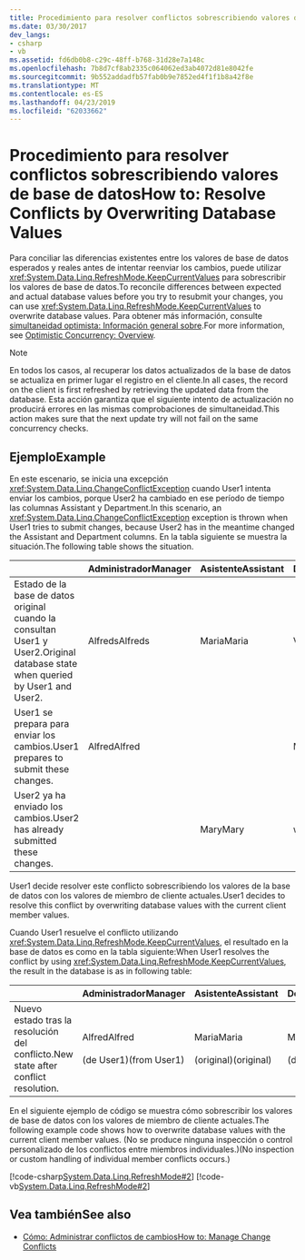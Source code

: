 ```yaml
---
title: Procedimiento para resolver conflictos sobrescribiendo valores de base de datos
ms.date: 03/30/2017
dev_langs:
- csharp
- vb
ms.assetid: fd6db0b8-c29c-48ff-b768-31d28e7a148c
ms.openlocfilehash: 7b8d7cf8ab2335c064062ed3ab4072d81e8042fe
ms.sourcegitcommit: 9b552addadfb57fab0b9e7852ed4f1f1b8a42f8e
ms.translationtype: MT
ms.contentlocale: es-ES
ms.lasthandoff: 04/23/2019
ms.locfileid: "62033662"
---
```

# <a name="how-to-resolve-conflicts-by-overwriting-database-values"></a><span data-ttu-id="3b279-102">Procedimiento para resolver conflictos sobrescribiendo valores de base de datos</span><span class="sxs-lookup"><span data-stu-id="3b279-102">How to: Resolve Conflicts by Overwriting Database Values</span></span>
<span data-ttu-id="3b279-103">Para conciliar las diferencias existentes entre los valores de base de datos esperados y reales antes de intentar reenviar los cambios, puede utilizar <xref:System.Data.Linq.RefreshMode.KeepCurrentValues> para sobrescribir los valores de base de datos.</span><span class="sxs-lookup"><span data-stu-id="3b279-103">To reconcile differences between expected and actual database values before you try to resubmit your changes, you can use <xref:System.Data.Linq.RefreshMode.KeepCurrentValues> to overwrite database values.</span></span> <span data-ttu-id="3b279-104">Para obtener más información, consulte [simultaneidad optimista: Información general sobre](../../../../../../docs/framework/data/adonet/sql/linq/optimistic-concurrency-overview.md).</span><span class="sxs-lookup"><span data-stu-id="3b279-104">For more information, see [Optimistic Concurrency: Overview](../../../../../../docs/framework/data/adonet/sql/linq/optimistic-concurrency-overview.md).</span></span>  
  
> [!NOTE]
>  <span data-ttu-id="3b279-105">En todos los casos, al recuperar los datos actualizados de la base de datos se actualiza en primer lugar el registro en el cliente.</span><span class="sxs-lookup"><span data-stu-id="3b279-105">In all cases, the record on the client is first refreshed by retrieving the updated data from the database.</span></span> <span data-ttu-id="3b279-106">Esta acción garantiza que el siguiente intento de actualización no producirá errores en las mismas comprobaciones de simultaneidad.</span><span class="sxs-lookup"><span data-stu-id="3b279-106">This action makes sure that the next update try will not fail on the same concurrency checks.</span></span>  
  
## <a name="example"></a><span data-ttu-id="3b279-107">Ejemplo</span><span class="sxs-lookup"><span data-stu-id="3b279-107">Example</span></span>  
 <span data-ttu-id="3b279-108">En este escenario, se inicia una excepción <xref:System.Data.Linq.ChangeConflictException> cuando User1 intenta enviar los cambios, porque User2 ha cambiado en ese período de tiempo las columnas Assistant y Department.</span><span class="sxs-lookup"><span data-stu-id="3b279-108">In this scenario, an <xref:System.Data.Linq.ChangeConflictException> exception is thrown when User1 tries to submit changes, because User2 has in the meantime changed the Assistant and Department columns.</span></span> <span data-ttu-id="3b279-109">En la tabla siguiente se muestra la situación.</span><span class="sxs-lookup"><span data-stu-id="3b279-109">The following table shows the situation.</span></span>  
  
||<span data-ttu-id="3b279-110">Administrador</span><span class="sxs-lookup"><span data-stu-id="3b279-110">Manager</span></span>|<span data-ttu-id="3b279-111">Asistente</span><span class="sxs-lookup"><span data-stu-id="3b279-111">Assistant</span></span>|<span data-ttu-id="3b279-112">Department</span><span class="sxs-lookup"><span data-stu-id="3b279-112">Department</span></span>|  
|------|-------------|---------------|----------------|  
|<span data-ttu-id="3b279-113">Estado de la base de datos original cuando la consultan User1 y User2.</span><span class="sxs-lookup"><span data-stu-id="3b279-113">Original database state when queried by User1 and User2.</span></span>|<span data-ttu-id="3b279-114">Alfreds</span><span class="sxs-lookup"><span data-stu-id="3b279-114">Alfreds</span></span>|<span data-ttu-id="3b279-115">Maria</span><span class="sxs-lookup"><span data-stu-id="3b279-115">Maria</span></span>|<span data-ttu-id="3b279-116">Ventas</span><span class="sxs-lookup"><span data-stu-id="3b279-116">Sales</span></span>|  
|<span data-ttu-id="3b279-117">User1 se prepara para enviar los cambios.</span><span class="sxs-lookup"><span data-stu-id="3b279-117">User1 prepares to submit these changes.</span></span>|<span data-ttu-id="3b279-118">Alfred</span><span class="sxs-lookup"><span data-stu-id="3b279-118">Alfred</span></span>||<span data-ttu-id="3b279-119">Marketing</span><span class="sxs-lookup"><span data-stu-id="3b279-119">Marketing</span></span>|  
|<span data-ttu-id="3b279-120">User2 ya ha enviado los cambios.</span><span class="sxs-lookup"><span data-stu-id="3b279-120">User2 has already submitted these changes.</span></span>||<span data-ttu-id="3b279-121">Mary</span><span class="sxs-lookup"><span data-stu-id="3b279-121">Mary</span></span>|<span data-ttu-id="3b279-122">web de Office</span><span class="sxs-lookup"><span data-stu-id="3b279-122">Service</span></span>|  
  
 <span data-ttu-id="3b279-123">User1 decide resolver este conflicto sobrescribiendo los valores de la base de datos con los valores de miembro de cliente actuales.</span><span class="sxs-lookup"><span data-stu-id="3b279-123">User1 decides to resolve this conflict by overwriting database values with the current client member values.</span></span>  
  
 <span data-ttu-id="3b279-124">Cuando User1 resuelve el conflicto utilizando <xref:System.Data.Linq.RefreshMode.KeepCurrentValues>, el resultado en la base de datos es como en la tabla siguiente:</span><span class="sxs-lookup"><span data-stu-id="3b279-124">When User1 resolves the conflict by using <xref:System.Data.Linq.RefreshMode.KeepCurrentValues>, the result in the database is as in following table:</span></span>  
  
||<span data-ttu-id="3b279-125">Administrador</span><span class="sxs-lookup"><span data-stu-id="3b279-125">Manager</span></span>|<span data-ttu-id="3b279-126">Asistente</span><span class="sxs-lookup"><span data-stu-id="3b279-126">Assistant</span></span>|<span data-ttu-id="3b279-127">Department</span><span class="sxs-lookup"><span data-stu-id="3b279-127">Department</span></span>|  
|------|-------------|---------------|----------------|  
|<span data-ttu-id="3b279-128">Nuevo estado tras la resolución del conflicto.</span><span class="sxs-lookup"><span data-stu-id="3b279-128">New state after conflict resolution.</span></span>|<span data-ttu-id="3b279-129">Alfred</span><span class="sxs-lookup"><span data-stu-id="3b279-129">Alfred</span></span><br /><br /> <span data-ttu-id="3b279-130">(de User1)</span><span class="sxs-lookup"><span data-stu-id="3b279-130">(from User1)</span></span>|<span data-ttu-id="3b279-131">Maria</span><span class="sxs-lookup"><span data-stu-id="3b279-131">Maria</span></span><br /><br /> <span data-ttu-id="3b279-132">(original)</span><span class="sxs-lookup"><span data-stu-id="3b279-132">(original)</span></span>|<span data-ttu-id="3b279-133">Marketing</span><span class="sxs-lookup"><span data-stu-id="3b279-133">Marketing</span></span><br /><br /> <span data-ttu-id="3b279-134">(de User1)</span><span class="sxs-lookup"><span data-stu-id="3b279-134">(from User1)</span></span>|  
  
 <span data-ttu-id="3b279-135">En el siguiente ejemplo de código se muestra cómo sobrescribir los valores de base de datos con los valores de miembro de cliente actuales.</span><span class="sxs-lookup"><span data-stu-id="3b279-135">The following example code shows how to overwrite database values with the current client member values.</span></span> <span data-ttu-id="3b279-136">(No se produce ninguna inspección o control personalizado de los conflictos entre miembros individuales.)</span><span class="sxs-lookup"><span data-stu-id="3b279-136">(No inspection or custom handling of individual member conflicts occurs.)</span></span>  
  
 [!code-csharp[System.Data.Linq.RefreshMode#2](../../../../../../samples/snippets/csharp/VS_Snippets_Data/system.data.linq.refreshmode/cs/program.cs#2)]
 [!code-vb[System.Data.Linq.RefreshMode#2](../../../../../../samples/snippets/visualbasic/VS_Snippets_Data/system.data.linq.refreshmode/vb/module1.vb#2)]  
  
## <a name="see-also"></a><span data-ttu-id="3b279-137">Vea también</span><span class="sxs-lookup"><span data-stu-id="3b279-137">See also</span></span>

- [<span data-ttu-id="3b279-138">Cómo: Administrar conflictos de cambios</span><span class="sxs-lookup"><span data-stu-id="3b279-138">How to: Manage Change Conflicts</span></span>](../../../../../../docs/framework/data/adonet/sql/linq/how-to-manage-change-conflicts.md)
